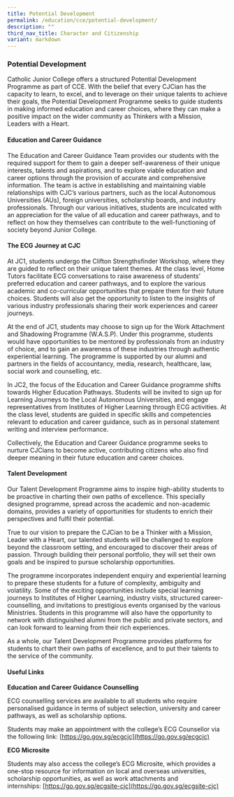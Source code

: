 ```yaml
---
title: Potential Development
permalink: /education/cce/potential-development/
description: ""
third_nav_title: Character and Citizenship
variant: markdown
---
```

### Potential Development

Catholic Junior College offers a structured Potential Development Programme as part of CCE. With the belief that every CJCian has the capacity to learn, to excel, and to leverage on their unique talents to achieve their goals, the Potential Development Programme seeks to guide students in making informed education and career choices, where they can make a positive impact on the wider community as Thinkers with a Mission, Leaders with a Heart.

#### **Education and Career Guidance**

The Education and Career Guidance Team provides our students with the required support for them to gain a deeper self-awareness of their unique interests, talents and aspirations, and to explore viable education and career options through the provision of accurate and comprehensive information. The team is active in establishing and maintaining viable relationships with CJC’s various partners, such as the local Autonomous Universities (AUs), foreign universities, scholarship boards, and industry professionals. Through our various initiatives, students are inculcated with an appreciation for the value of all education and career pathways, and to reflect on how they themselves can contribute to the well-functioning of society beyond Junior College.


#### **The ECG Journey at CJC**

At JC1, students undergo the Clifton Strengthsfinder Workshop, where they are guided to reflect on their unique talent themes. At the class level, Home Tutors facilitate ECG conversations to raise awareness of students’ preferred education and career pathways, and to explore the various academic and co-curricular opportunities that prepare them for their future choices. Students will also get the opportunity to listen to the insights of various industry professionals sharing their work experiences and career journeys. 

  

At the end of JC1, students may choose to sign up for the Work Attachment and Shadowing Programme (W.A.S.P). Under this programme, students would have opportunities to be mentored by professionals from an industry of choice, and to gain an awareness of these industries through authentic experiential learning. The programme is supported by our alumni and partners in the fields of accountancy, media, research, healthcare, law, social work and counselling, etc.

  

In JC2, the focus of the Education and Career Guidance programme shifts towards Higher Education Pathways. Students will be invited to sign up for Learning Journeys to the Local Autonomous Universities, and engage representatives from Institutes of Higher Learning through ECG activities. At the class level, students are guided in specific skills and competencies relevant to education and career guidance, such as in personal statement writing and interview performance.

  

Collectively, the Education and Career Guidance programme seeks to nurture CJCians to become active, contributing citizens who also find deeper meaning in their future education and career choices.

#### **Talent Development**

Our Talent Development Programme aims to inspire high-ability students to be proactive in charting their own paths of excellence. This specially designed programme, spread across the academic and non-academic domains, provides a variety of opportunities for students to enrich their perspectives and fulfil their potential.  

  

True to our vision to prepare the CJCian to be a Thinker with a Mission, Leader with a Heart, our talented students will be challenged to explore beyond the classroom setting, and encouraged to discover their areas of passion. Through building their personal portfolio, they will set their own goals and be inspired to pursue scholarship opportunities.

  

The programme incorporates independent enquiry and experiential learning to prepare these students for a future of complexity, ambiguity and volatility. Some of the exciting opportunities include special learning journeys to Institutes of Higher Learning, industry visits, structured career-counselling, and invitations to prestigious events organised by the various Ministries. Students in this programme will also have the opportunity to network with distinguished alumni from the public and private sectors, and can look forward to learning from their rich experiences.

  

As a whole, our Talent Development Programme provides platforms for students to chart their own paths of excellence, and to put their talents to the service of the community.

#### **Useful Links**

**Education and Career Guidance Counselling**

ECG counselling services are available to all students who require personalised guidance in terms of subject selection, university and career pathways, as well as scholarship options.

  

Students may make an appointment with the college’s ECG Counsellor via the following link:&nbsp;[https://go.gov.sg/ecgcjc](https://go.gov.sg/ecgcjc)


**ECG Microsite**

Students may also access the college’s ECG Microsite, which provides a one-stop resource for information on local and overseas universities, scholarship opportunities, as well as work attachments and internships:&nbsp;[https://go.gov.sg/ecgsite-cjc](https://go.gov.sg/ecgsite-cjc)